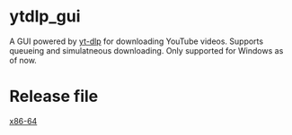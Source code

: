 # ytdlp_gui

A GUI powered by [yt-dlp](https://github.com/yt-dlp/yt-dlp) for downloading YouTube videos.
Supports queueing and simulatneous downloading.
Only supported for Windows as of now.

# Release file
[x86-64](https://github.com/brianyou0/cool-ytdl-gui/blob/c66fd74db5fc07a4f5b6d47ed8c51b5c2ac4d749/releases/ytdlp_gui.exe)
